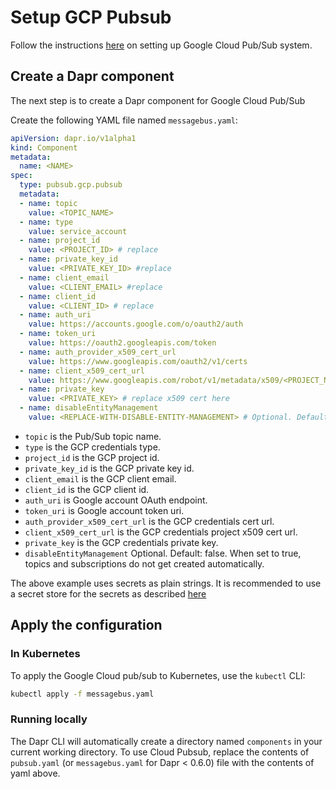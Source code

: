# Setup GCP Pubsub

Follow the instructions [here](https://cloud.google.com/pubsub/docs/quickstart-console) on setting up Google Cloud Pub/Sub system.

## Create a Dapr component

The next step is to create a Dapr component for Google Cloud Pub/Sub

Create the following YAML file named `messagebus.yaml`:

```yml
apiVersion: dapr.io/v1alpha1
kind: Component
metadata:
  name: <NAME>
spec:
  type: pubsub.gcp.pubsub
  metadata:
  - name: topic
    value: <TOPIC_NAME>
  - name: type
    value: service_account
  - name: project_id
    value: <PROJECT_ID> # replace
  - name: private_key_id
    value: <PRIVATE_KEY_ID> #replace
  - name: client_email
    value: <CLIENT_EMAIL> #replace
  - name: client_id
    value: <CLIENT_ID> # replace
  - name: auth_uri
    value: https://accounts.google.com/o/oauth2/auth
  - name: token_uri
    value: https://oauth2.googleapis.com/token
  - name: auth_provider_x509_cert_url
    value: https://www.googleapis.com/oauth2/v1/certs
  - name: client_x509_cert_url
    value: https://www.googleapis.com/robot/v1/metadata/x509/<PROJECT_NAME>.iam.gserviceaccount.com
  - name: private_key
    value: <PRIVATE_KEY> # replace x509 cert here
  - name: disableEntityManagement
    value: <REPLACE-WITH-DISABLE-ENTITY-MANAGEMENT> # Optional. Default: false. When set to true, topics and subscriptions do not get created automatically.
```

- `topic` is the Pub/Sub topic name.
- `type` is the GCP credentials type.
- `project_id` is the GCP project id.
- `private_key_id` is the GCP private key id.
- `client_email` is the GCP client email.
- `client_id` is the GCP client id.
- `auth_uri` is Google account OAuth endpoint.
- `token_uri` is Google account token uri.
- `auth_provider_x509_cert_url` is the GCP credentials cert url.
- `client_x509_cert_url` is the GCP credentials project x509 cert url.
- `private_key` is the GCP credentials private key.
- `disableEntityManagement`  Optional. Default: false. When set to true, topics and subscriptions do not get created automatically.

The above example uses secrets as plain strings. It is recommended to use a secret store for the secrets as described [here](../../concepts/secrets/README.md)

## Apply the configuration

### In Kubernetes

To apply the Google Cloud pub/sub to Kubernetes, use the `kubectl` CLI:

```bash
kubectl apply -f messagebus.yaml
```

### Running locally

The Dapr CLI will automatically create a directory named `components` in your current working directory. To use Cloud Pubsub, replace the contents of `pubsub.yaml` (or `messagebus.yaml` for Dapr < 0.6.0) file with the contents of yaml above.
